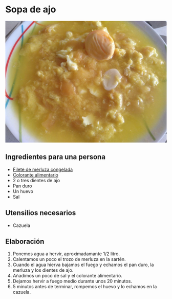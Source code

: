 # Sopa de ajo

![](imagenes/sopa-ajo-full.jpg)

## Ingredientes para una persona

* [Filete de merluza congelada](ingredientes/filetes-merluza-congelada.md)
* [Colorante alimentario](ingredientes/colorante-alimentario.md)
* 2 o tres dientes de ajo
* Pan duro
* Un huevo
* Sal

## Utensilios necesarios

* Cazuela

## Elaboración

1. Ponemos agua a hervir, aproximadamante 1/2 litro.
1. Calentamos un poco el trozo de merluza en la sartén.
1. Cuando el agua hierva bajamos el fuego y echamos el pan duro, la merluza y los dientes de ajo.
1. Añadimos un poco de sal y el colorante alimentario.
1. Dejamos hervir a fuego medio durante unos 20 minutos.
1. 5 minutos antes de terminar, rompemos el huevo y lo echamos en la cazuela.
